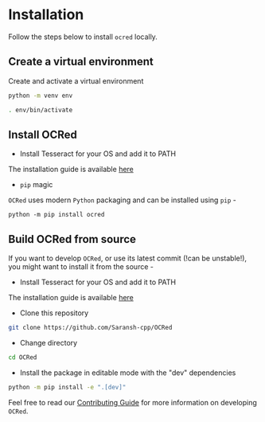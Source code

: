 # Installation

Follow the steps below to install `ocred` locally.

## Create a virtual environment

Create and activate a virtual environment

```bash
python -m venv env

. env/bin/activate
```

## Install OCRed

- Install Tesseract for your OS and add it to PATH

The installation guide is available [here](https://tesseract-ocr.github.io/tessdoc/Installation.html)

- `pip` magic

`OCRed` uses modern `Python` packaging and can be installed using `pip` -

```
python -m pip install ocred
```

## Build OCRed from source

If you want to develop `OCRed`, or use its latest commit (!can be unstable!), you might want to install it from the source -

- Install Tesseract for your OS and add it to PATH

The installation guide is available [here](https://tesseract-ocr.github.io/tessdoc/Installation.html)

- Clone this repository

```bash
git clone https://github.com/Saransh-cpp/OCRed
```

- Change directory

```bash
cd OCRed
```

- Install the package in editable mode with the "dev" dependencies

```bash
python -m pip install -e ".[dev]"
```

Feel free to read our [Contributing Guide](https://github.com/Saransh-cpp/OCRed/blob/main/CONTRIBUTING.md) for more information on developing `OCRed`.
